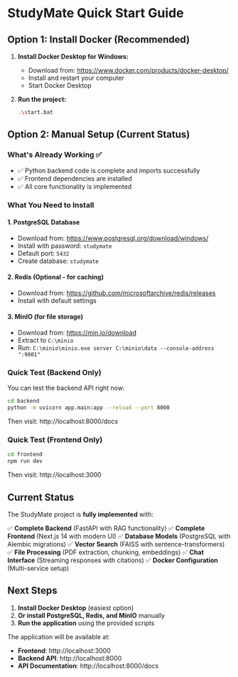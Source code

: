 # StudyMate Quick Start Guide

## Option 1: Install Docker (Recommended)

1. **Install Docker Desktop for Windows:**
   - Download from: https://www.docker.com/products/docker-desktop/
   - Install and restart your computer
   - Start Docker Desktop

2. **Run the project:**
   ```bash
   .\start.bat
   ```

## Option 2: Manual Setup (Current Status)

### What's Already Working ✅
- ✅ Python backend code is complete and imports successfully
- ✅ Frontend dependencies are installed
- ✅ All core functionality is implemented

### What You Need to Install

#### 1. PostgreSQL Database
- Download from: https://www.postgresql.org/download/windows/
- Install with password: `studymate`
- Default port: `5432`
- Create database: `studymate`

#### 2. Redis (Optional - for caching)
- Download from: https://github.com/microsoftarchive/redis/releases
- Install with default settings

#### 3. MinIO (for file storage)
- Download from: https://min.io/download
- Extract to `C:\minio`
- Run: `C:\minio\minio.exe server C:\minio\data --console-address ":9001"`

### Quick Test (Backend Only)

You can test the backend API right now:

```bash
cd backend
python -m uvicorn app.main:app --reload --port 8000
```

Then visit: http://localhost:8000/docs

### Quick Test (Frontend Only)

```bash
cd frontend
npm run dev
```

Then visit: http://localhost:3000

## Current Status

The StudyMate project is **fully implemented** with:

✅ **Complete Backend** (FastAPI with RAG functionality)
✅ **Complete Frontend** (Next.js 14 with modern UI)
✅ **Database Models** (PostgreSQL with Alembic migrations)
✅ **Vector Search** (FAISS with sentence-transformers)
✅ **File Processing** (PDF extraction, chunking, embeddings)
✅ **Chat Interface** (Streaming responses with citations)
✅ **Docker Configuration** (Multi-service setup)

## Next Steps

1. **Install Docker Desktop** (easiest option)
2. **Or install PostgreSQL, Redis, and MinIO** manually
3. **Run the application** using the provided scripts

The application will be available at:
- **Frontend**: http://localhost:3000
- **Backend API**: http://localhost:8000
- **API Documentation**: http://localhost:8000/docs
